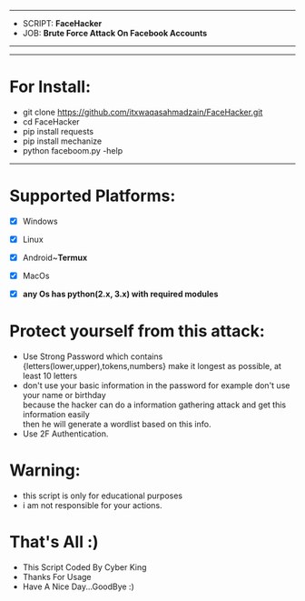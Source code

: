 ***
  - SCRIPT: **FaceHacker**
  -    JOB: **Brute Force Attack On Facebook Accounts**
***


***

# For Install:

 - git clone https://github.com/itxwaqasahmadzain/FaceHacker.git
 - cd FaceHacker
 - pip install requests
 - pip install mechanize
 - python faceboom.py -help
***

# Supported Platforms:
- [x] Windows
- [x] Linux
- [x] Android~**Termux**
- [x] MacOs
- [x] **any Os has python(2.x, 3.x) with required modules**


# Protect yourself from this attack:
  * Use Strong Password which contains {letters(lower,upper),tokens,numbers} make it longest as possible, at least 10 letters
  * don't use your basic information in the password for example don't use your name or birthday\
        because the hacker can do a information gathering attack and get this information easily\
        then he will generate a wordlist based on this info.
  * Use 2F Authentication.
  
# Warning:
  * this script is only for educational purposes
  * i am not responsible for your actions.

# That's All :)
   * This Script Coded By Cyber King
   * Thanks For Usage
   * Have A Nice Day...GoodBye :)
